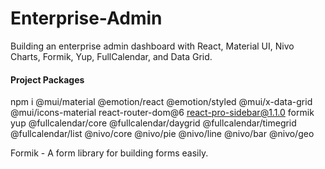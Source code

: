 # Enterprise-Admin

Building an enterprise admin dashboard with React, Material UI, Nivo Charts, Formik, Yup, FullCalendar, and Data Grid.

#### Project Packages
npm i @mui/material @emotion/react @emotion/styled @mui/x-data-grid @mui/icons-material react-router-dom@6 react-pro-sidebar@1.1.0 formik yup @fullcalendar/core @fullcalendar/daygrid @fullcalendar/timegrid @fullcalendar/list @nivo/core @nivo/pie @nivo/line @nivo/bar @nivo/geo

Formik - A form library for building forms easily.

